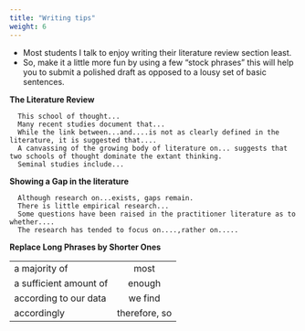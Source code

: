 ```yaml
---
title: "Writing tips"
weight: 6
---
```


* Most students I talk to enjoy writing their literature review section least.
* So, make it a little more fun by using a few “stock phrases” this will help you to submit a polished draft as opposed to a lousy set of basic sentences.

**The Literature Review**

      This school of thought...
      Many recent studies document that...
      While the link between...and....is not as clearly defined in the literature, it is suggested that....
      A canvassing of the growing body of literature on... suggests that two schools of thought dominate the extant thinking.
      Seminal studies include...

**Showing a Gap in the literature**

      Although research on...exists, gaps remain.
      There is little empirical research...
      Some questions have been raised in the practitioner literature as to whether....
      The research has tended to focus on....,rather on.....

**Replace Long Phrases by Shorter Ones**

|                       |              |
| :---------            | :------:     |
| a majority of         | most         |
|a sufficient amount of |enough        |
|according to our data  |we find       |
|accordingly            | therefore, so|


<!-- ![Literature Review](literature_review1.png)
![Showing  Gap in the Literature](literature_review2.png)
![Replace Long Phrases by Shorter Ones](literature_review3.png) -->
<!--

* **More to be found [here](https://tiu.nu/writing)**
-->
